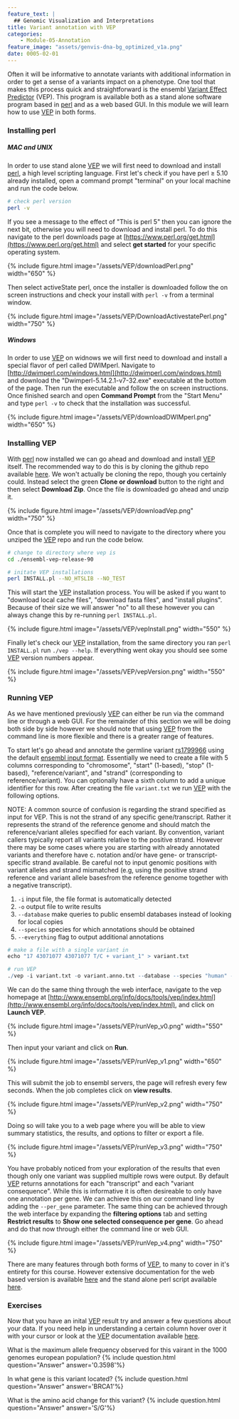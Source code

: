 ```yaml
---
feature_text: |
  ## Genomic Visualization and Interpretations
title: Variant annotation with VEP
categories:
    - Module-05-Annotation
feature_image: "assets/genvis-dna-bg_optimized_v1a.png"
date: 0005-02-01
---
```


Often it will be informative to annotate variants with additional information in order to get a sense of a variants impact on a phenotype. One tool that makes this process quick and straightforward is the ensembl [Variant Effect Predictor](http://www.ensembl.org/info/docs/tools/vep/index.html) (VEP). This program is available both as a stand alone software program based in [perl](https://www.perl.org/) and as a web based GUI. In this module we will learn how to use [VEP](http://www.ensembl.org/info/docs/tools/vep/index.html) in both forms.

### Installing perl
##### MAC and UNIX
In order to use stand alone [VEP](http://www.ensembl.org/info/docs/tools/vep/index.html) we will first need to download and install [perl](https://www.perl.org/), a high level scripting language. First let's check if you have perl ≥ 5.10 already installed, open a command prompt "terminal" on your local machine and run the code below.
```bash
# check perl version
perl -v
```
If you see a message to the effect of "This is perl 5" then you can ignore the next bit, otherwise you will need to download and install perl. To do this navigate to the perl downloads page at [https://www.perl.org/get.html](https://www.perl.org/get.html) and select **get started** for your specific operating system.

{% include figure.html image="/assets/VEP/downloadPerl.png" width="650" %}

Then select activeState perl, once the installer is downloaded follow the on screen instructions and check your install with `perl -v` from a terminal window.

{% include figure.html image="/assets/VEP/DownloadActivestatePerl.png" width="750" %}

##### Windows
In order to use [VEP](http://www.ensembl.org/info/docs/tools/vep/index.html) on widnows we will first need to download and install a special flavor of perl called DWIMperl. Navigate to [http://dwimperl.com/windows.html](http://dwimperl.com/windows.html) and download the "Dwimperl-5.14.2.1-v7-32.exe" executable at the bottom of the page. Then run the executable and follow the on screen instructions. Once finished search and open **Command Prompt** from the "Start Menu" and type `perl -v` to check that the installation was successful.

{% include figure.html image="/assets/VEP/downloadDWIMperl.png" width="650" %}

### Installing VEP
With [perl](https://www.perl.org/) now installed we can go ahead and download and install [VEP](http://www.ensembl.org/info/docs/tools/vep/index.html) itself. The recommended way to do this is by cloning the github repo available [here](https://github.com/Ensembl/ensembl-vep). We won't actually be cloning the repo, though you certainly could. Instead select the green **Clone or download** button to the right and then select **Download Zip**. Once the file is downloaded go ahead and unzip it.

{% include figure.html image="/assets/VEP/downloadVep.png" width="750" %}

Once that is complete you will need to navigate to the directory where you unziped the [VEP](http://www.ensembl.org/info/docs/tools/vep/index.html) repo and run the code below.

```bash
# change to directory where vep is
cd ./ensembl-vep-release-90

# initate VEP installations
perl INSTALL.pl --NO_HTSLIB --NO_TEST
```

This will start the [VEP](http://www.ensembl.org/info/docs/tools/vep/index.html) installation process. You will be asked if you want to "download local cache files", "download fasta files", and "install plugins". Because of their size we will answer "no" to all these however you can always change this by re-running `perl INSTALL.pl`.

{% include figure.html image="/assets/VEP/vepInstall.png" width="550" %}

Finally let's check our [VEP](http://www.ensembl.org/info/docs/tools/vep/index.html) installation, from the same directory you ran `perl INSTALL.pl` run `./vep --help`. If everything went okay you should see some [VEP](http://www.ensembl.org/info/docs/tools/vep/index.html) version numbers appear.

{% include figure.html image="/assets/VEP/vepVersion.png" width="550" %}

### Running VEP
As we have mentioned previously [VEP](http://www.ensembl.org/info/docs/tools/vep/index.html) can either be run via the command line or through a web GUI. For the remainder of this section we will be doing both side by side however we should note that using [VEP](http://www.ensembl.org/info/docs/tools/vep/index.html) from the command line is more flexible and there is a greater range of features.

To start let's go ahead and annotate the germline variant [rs1799966](https://www.ncbi.nlm.nih.gov/SNP/snp_ref.cgi?type=rs&rs=rs1799966) using the default [ensembl input format](https://www.ensembl.org/info/docs/tools/vep/vep_formats.html). Essentially we need to create a file with 5 columns corresponding to "chromosome", "start" (1-based), "stop" (1-based), "reference/variant", and "strand" (corresponding to reference/variant). You can optionally have a sixth column to add a unique identifier for this row. After creating the file `variant.txt` we run [VEP](http://www.ensembl.org/info/docs/tools/vep/index.html) with the following options. 

NOTE: A common source of confusion is regarding the strand specified as input for VEP. This is not the strand of any specific gene/transcript. Rather it represents the strand of the reference genome and should match the reference/variant alleles specified for each variant. By convention, variant callers typically report all variants relative to the positive strand. However there may be some cases where you are starting with already annotated variants and therefore have c. notation and/or have gene- or transcript-specific strand available. Be careful not to input genomic positions with variant alleles and strand mismatched (e.g, using the positive strand reference and variant allele basesfrom the reference genome together with a negative transcript).

1. `-i` input file, the file format is automatically detected
2. `-o` output file to write results
3. `--database` make queries to public ensembl databases instead of looking for local copies
4. `--species` species for which annotations should be obtained
5. `--everything` flag to output additional annotations

```R
# make a file with a single variant in
echo "17 43071077 43071077 T/C + variant_1" > variant.txt

# run VEP
./vep -i variant.txt -o variant.anno.txt --database --species "human" --everything
```

We can do the same thing through the web interface, navigate to the vep homepage at [http://www.ensembl.org/info/docs/tools/vep/index.html](http://www.ensembl.org/info/docs/tools/vep/index.html), and click on **Launch VEP**.

{% include figure.html image="/assets/VEP/runVep_v0.png" width="550" %}

Then input your variant and click on **Run**.

{% include figure.html image="/assets/VEP/runVep_v1.png" width="650" %}

This will submit the job to ensembl servers, the page will refresh every few seconds. When the job completes click on **view results**.

{% include figure.html image="/assets/VEP/runVep_v2.png" width="750" %}

Doing so will take you to a web page where you will be able to view summary statistics, the results, and options to filter or export a file.

{% include figure.html image="/assets/VEP/runVep_v3.png" width="750" %}

You have probably noticed from your exploration of the results that even though only one variant was supplied multiple rows were output. By default [VEP](http://www.ensembl.org/info/docs/tools/vep/index.html) returns annotations for each "transcript" and each "variant consequence". While this is informative it is often desireable to only have one annotation per gene. We can achieve this on our command line by adding the `--per_gene` parameter. The same thing can be achieved through the web interface by expanding the **filtering options** tab and setting **Restrict results** to **Show one selected consequence per gene**. Go ahead and do that now through either the command line or web GUI.

{% include figure.html image="/assets/VEP/runVep_v4.png" width="750" %}

There are many features through both forms of [VEP](http://www.ensembl.org/info/docs/tools/vep/index.html), to many to cover in it's entirety for this course. However extensive documentation for the web based version is available [here](http://www.ensembl.org/info/docs/tools/vep/online/index.html) and the stand alone  perl script available [here](http://www.ensembl.org/info/docs/tools/vep/script/index.html).

### Exercises

Now that you have an inital [VEP](http://www.ensembl.org/info/docs/tools/vep/index.html) result try and answer a few questions about your data. If you need help in understanding a certain column hover over it with your cursor or look at the [VEP](http://www.ensembl.org/info/docs/tools/vep/index.html) documentation available [here](http://www.ensembl.org/info/docs/tools/vep/vep_formats.html#output).

What is the maximum allele frequency observed for this vairant in the 1000 genomes european population?
{% include question.html question="Answer" answer='0.3598'%}

In what gene is this variant located?
{% include question.html question="Answer" answer='BRCA1'%}

What is the amino acid change for this variant?
{% include question.html question="Answer" answer='S/G'%}
